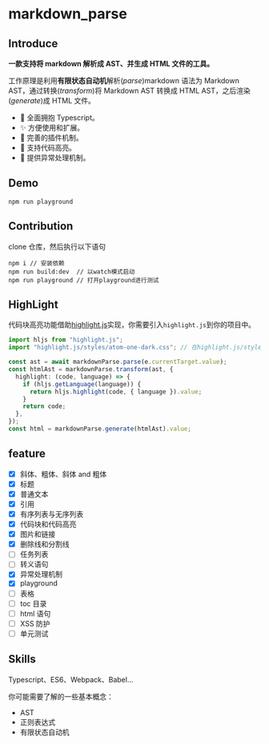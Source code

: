 # markdown_parse

## Introduce

**一款支持将 markdown 解析成 AST、并生成 HTML 文件的工具。**

工作原理是利用**有限状态自动机**解析(*parse*)markdown 语法为 Markdown AST，通过转换(*transform*)将 Markdown AST 转换成 HTML AST，之后渲染(*generate*)成 HTML 文件。

- 🎉 全面拥抱 Typescript。
- ✨ 方便使用和扩展。
- 👏 完善的插件机制。
- 🎈 支持代码高亮。
- 🔔 提供异常处理机制。

## Demo

```shell
npm run playground
```

## Contribution

clone 仓库，然后执行以下语句

```shell
npm i // 安装依赖
npm run build:dev  // 以watch模式启动
npm run playground // 打开playground进行测试
```

## HighLight

代码块高亮功能借助[highlight.js](https://highlightjs.org/)实现，你需要引入`highlight.js`到你的项目中。

```typescript
import hljs from "highlight.js";
import "highlight.js/styles/atom-one-dark.css"; // 在highlight.js/styles/下选择喜欢的样式

const ast = await markdownParse.parse(e.currentTarget.value);
const htmlAst = markdownParse.transform(ast, {
  highlight: (code, language) => {
    if (hljs.getLanguage(language)) {
      return hljs.highlight(code, { language }).value;
    }
    return code;
  },
});
const html = markdownParse.generate(htmlAst).value;
```

## feature

- [x] 斜体、粗体、斜体 and 粗体
- [x] 标题
- [x] 普通文本
- [x] 引用
- [x] 有序列表与无序列表
- [x] 代码块和代码高亮
- [x] 图片和链接
- [x] 删除线和分割线
- [ ] 任务列表
- [ ] 转义语句
- [x] 异常处理机制
- [x] playground
- [ ] 表格
- [ ] toc 目录
- [ ] html 语句
- [ ] XSS 防护
- [ ] 单元测试

## Skills

Typescript、ES6、Webpack、Babel...

你可能需要了解的一些基本概念：

- AST
- 正则表达式
- 有限状态自动机
